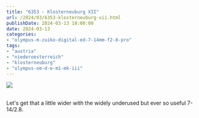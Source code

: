 ```yaml
---
title: "6353 - Klosterneuburg XII"
url: /2024/03/6353-klosterneuburg-xii.html
publishDate: 2024-03-13 18:00:00
date: 2024-03-13
categories:
- "olympus-m-zuiko-digital-ed-7-14mm-f2-8-pro"
tags:
- "austria"
- "niederoesterreich"
- "klosterneuburg"
- "olympus-om-d-e-m1-mk-iii"
---
```

<div class="container">
<div class="center"><a target="_blank" href="https://d25zfm9zpd7gm5.cloudfront.net/1200x1200/2020/20200806_132121-ORF_DxO_DeepPRIMEXD_lr.jpg"><img class="webfeedsFeaturedVisual" src="https://d25zfm9zpd7gm5.cloudfront.net/0600x0600/2020/20200806_132121-ORF_DxO_DeepPRIMEXD_lr.jpg" /></a></div>
</div>
<br />

Let's get that a little wider with the widely underused but
ever so useful 7-14/2.8.
